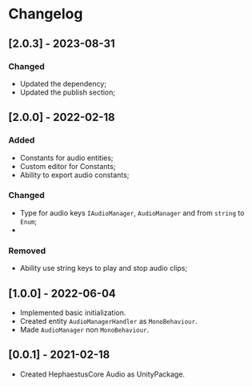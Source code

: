 # Changelog

## [2.0.3] - 2023-08-31
### Changed
+ Updated the dependency;
+ Updated the publish section;

## [2.0.0] - 2022-02-18
### Added
+ Constants for audio entities;
+ Custom editor for Constants;
+ Ability to export audio constants;

### Changed
+ Type for audio keys `IAudioManager`, `AudioManager` and from `string` to `Enum`;
+ 
### Removed
+ Ability use string keys to play and stop audio clips;

## [1.0.0] - 2022-06-04
+ Implemented basic initialization.
+ Created entity `AudioManagerHandler` as `MonoBehaviour`.
+ Made `AudioManager` non `MonoBehaviour`.

## [0.0.1] - 2021-02-18
+ Created HephaestusCore Audio as UnityPackage.
